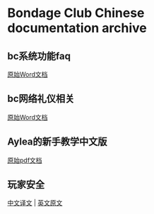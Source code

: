 # Bondage Club Chinese documentation archive

## bc系统功能faq
[原始Word文档](https://flameshare.azureedge.net/bondage-club/bc系统功能faq.docx)

## bc网络礼仪相关
[原始Word文档](https://flameshare.azureedge.net/bondage-club/bc网络礼仪相关.docx)

## Aylea的新手教学中文版
[原始pdf文档](https://flameshare.azureedge.net/bondage-club/Aylea的新手教学中文版.pdf)

## 玩家安全
[中文译文](https://github.com/Anonymous-WghrYkBGUjBt/bondage-club-chinese-docs/blob/main/bondage-college-wiki/player-safety.md) | [英文原文](https://github.com/Ben987/Bondage-College/wiki/Player-Safety#scripts--browser-extensions)
